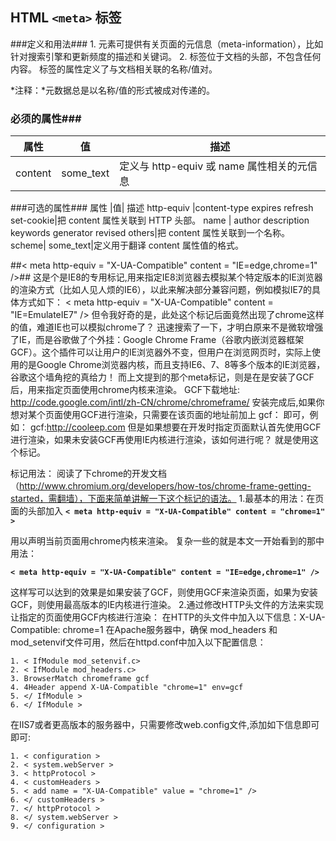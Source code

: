## HTML `<meta>` 标签 ##
###定义和用法###
1.<meta> 元素可提供有关页面的元信息（meta-information），比如针对搜索引擎和更新频度的描述和关键词。
2.<meta> 标签位于文档的头部，不包含任何内容。<meta> 标签的属性定义了与文档相关联的名称/值对。

*注释：*元数据总是以名称/值的形式被成对传递的。
### 必须的属性###

属性| 值 | 描述
-----------|-----------------------|-------------------
content|	some_text	|定义与 http-equiv 或 name 属性相关的元信息

###可选的属性###
属性	|值|	描述
http-equiv	|content-type expires refresh set-cookie|把 content 属性关联到 HTTP 头部。
name	| author description keywords generator revised others|把 content 属性关联到一个名称。
scheme|	some_text|定义用于翻译 content 属性值的格式。

##< meta http-equiv = "X-UA-Compatible" content = "IE=edge,chrome=1" />##
这是个是IE8的专用标记,用来指定IE8浏览器去模拟某个特定版本的IE浏览器的渲染方式（比如人见人烦的IE6），以此来解决部分兼容问题，例如模拟IE7的具体方式如下：
< meta http-equiv = "X-UA-Compatible" content = "IE=EmulateIE7" />
但令我好奇的是，此处这个标记后面竟然出现了chrome这样的值，难道IE也可以模拟chrome了？
迅速搜索了一下，才明白原来不是微软增强了IE，而是谷歌做了个外挂：Google Chrome Frame（谷歌内嵌浏览器框架GCF）。这个插件可以让用户的IE浏览器外不变，但用户在浏览网页时，实际上使用的是Google Chrome浏览器内核，而且支持IE6、7、8等多个版本的IE浏览器，谷歌这个墙角挖的真给力！
而上文提到的那个meta标记，则是在是安装了GCF后，用来指定页面使用chrome内核来渲染。
GCF下载地址: http://code.google.com/intl/zh-CN/chrome/chromeframe/
安装完成后,如果你想对某个页面使用GCF进行渲染，只需要在该页面的地址前加上 gcf： 即可，例如： gcf:http://cooleep.com
但是如果想要在开发时指定页面默认首先使用GCF进行渲染，如果未安装GCF再使用IE内核进行渲染，该如何进行呢？
就是使用这个标记。

标记用法：
阅读了下chrome的开发文档（http://www.chromium.org/developers/how-tos/chrome-frame-getting-started，需翻墙），下面来简单讲解一下这个标记的语法。
1.最基本的用法：在页面的头部加入
**`< meta http-equiv = "X-UA-Compatible" content = "chrome=1" >`**

用以声明当前页面用chrome内核来渲染。
复杂一些的就是本文一开始看到的那中用法：

**`< meta http-equiv = "X-UA-Compatible" content = "IE=edge,chrome=1" />`**

这样写可以达到的效果是如果安装了GCF，则使用GCF来渲染页面，如果为安装GCF，则使用最高版本的IE内核进行渲染。
2.通过修改HTTP头文件的方法来实现让指定的页面使用GCF内核进行渲染：
在HTTP的头文件中加入以下信息：X-UA-Compatible: chrome=1
在Apache服务器中，确保 mod_headers 和 mod_setenvif文件可用，然后在httpd.conf中加入以下配置信息：
```
1. < IfModule mod_setenvif.c>
2. < IfModule mod_headers.c>
3. BrowserMatch chromeframe gcf
4. 4Header append X-UA-Compatible "chrome=1" env=gcf
5. </ IfModule >
6. </ IfModule >
```
在IIS7或者更高版本的服务器中，只需要修改web.config文件,添加如下信息即可即可:
```
1. < configuration >
2. < system.webServer >
3. < httpProtocol >
4. < customHeaders >
5. < add name = "X-UA-Compatible" value = "chrome=1" />
6. </ customHeaders >
7. </ httpProtocol >
8. </ system.webServer >
9. </ configuration >
```

